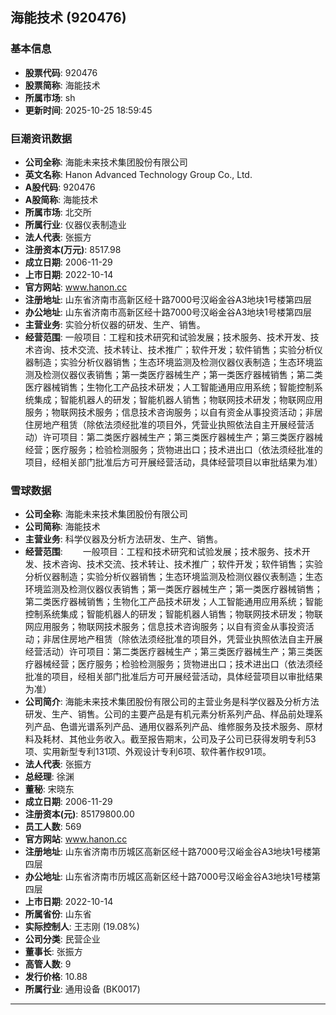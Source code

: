 ## 海能技术 (920476)

### 基本信息

- **股票代码**: 920476
- **股票简称**: 海能技术
- **所属市场**: sh
- **更新时间**: 2025-10-25 18:59:45

### 巨潮资讯数据

- **公司全称**: 海能未来技术集团股份有限公司
- **英文名称**: Hanon Advanced Technology Group Co., Ltd.
- **A股代码**: 920476
- **A股简称**: 海能技术
- **所属市场**: 北交所
- **所属行业**: 仪器仪表制造业
- **法人代表**: 张振方
- **注册资本(万元)**: 8517.98
- **成立日期**: 2006-11-29
- **上市日期**: 2022-10-14
- **官方网站**: www.hanon.cc
- **注册地址**: 山东省济南市高新区经十路7000号汉峪金谷A3地块1号楼第四层
- **办公地址**: 山东省济南市高新区经十路7000号汉峪金谷A3地块1号楼第四层
- **主营业务**: 实验分析仪器的研发、生产、销售。
- **经营范围**: 一般项目：工程和技术研究和试验发展；技术服务、技术开发、技术咨询、技术交流、技术转让、技术推广；软件开发；软件销售；实验分析仪器制造；实验分析仪器销售；生态环境监测及检测仪器仪表制造；生态环境监测及检测仪器仪表销售；第一类医疗器械生产；第一类医疗器械销售；第二类医疗器械销售；生物化工产品技术研发；人工智能通用应用系统；智能控制系统集成；智能机器人的研发；智能机器人销售；物联网技术研发；物联网应用服务；物联网技术服务；信息技术咨询服务；以自有资金从事投资活动；非居住房地产租赁（除依法须经批准的项目外，凭营业执照依法自主开展经营活动）许可项目：第二类医疗器械生产；第三类医疗器械生产；第三类医疗器械经营；医疗服务；检验检测服务；货物进出口；技术进出口（依法须经批准的项目，经相关部门批准后方可开展经营活动，具体经营项目以审批结果为准）

### 雪球数据

- **公司全称**: 海能未来技术集团股份有限公司
- **公司简称**: 海能技术
- **主营业务**: 科学仪器及分析方法研发、生产、销售。
- **经营范围**: 　　一般项目：工程和技术研究和试验发展；技术服务、技术开发、技术咨询、技术交流、技术转让、技术推广；软件开发；软件销售；实验分析仪器制造；实验分析仪器销售；生态环境监测及检测仪器仪表制造；生态环境监测及检测仪器仪表销售；第一类医疗器械生产；第一类医疗器械销售；第二类医疗器械销售；生物化工产品技术研发；人工智能通用应用系统；智能控制系统集成；智能机器人的研发；智能机器人销售；物联网技术研发；物联网应用服务；物联网技术服务；信息技术咨询服务；以自有资金从事投资活动；非居住房地产租赁（除依法须经批准的项目外，凭营业执照依法自主开展经营活动）许可项目：第二类医疗器械生产；第三类医疗器械生产；第三类医疗器械经营；医疗服务；检验检测服务；货物进出口；技术进出口（依法须经批准的项目，经相关部门批准后方可开展经营活动，具体经营项目以审批结果为准）
- **公司简介**: 海能未来技术集团股份有限公司的主营业务是科学仪器及分析方法研发、生产、销售。公司的主要产品是有机元素分析系列产品、样品前处理系列产品、色谱光谱系列产品、通用仪器系列产品、维修服务及技术服务、原材料及耗材、其他业务收入。截至报告期末，公司及子公司已获得发明专利53项、实用新型专利131项、外观设计专利6项、软件著作权91项。
- **法人代表**: 张振方
- **总经理**: 徐渊
- **董秘**: 宋晓东
- **成立日期**: 2006-11-29
- **注册资本(元)**: 85179800.00
- **员工人数**: 569
- **官方网站**: www.hanon.cc
- **注册地址**: 山东省济南市历城区高新区经十路7000号汉峪金谷A3地块1号楼第四层
- **办公地址**: 山东省济南市历城区高新区经十路7000号汉峪金谷A3地块1号楼第四层
- **上市日期**: 2022-10-14
- **所属省份**: 山东省
- **实际控制人**: 王志刚 (19.08%)
- **公司分类**: 民营企业
- **董事长**: 张振方
- **高管人数**: 9
- **发行价格**: 10.88
- **所属行业**: 通用设备 (BK0017)

---